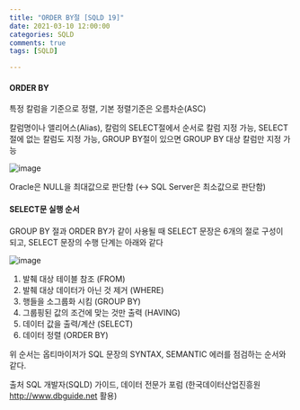 ```yaml
---
title: "ORDER BY절 [SQLD 19]"
date: 2021-03-10 12:00:00
categories: SQLD
comments: true
tags: [SQLD]

---
```


#### ORDER BY

특정 칼럼을 기준으로 정렬, 기본 정렬기준은 오름차순(ASC)

칼럼명이나 앨리어스(Alias), 칼럼의 SELECT절에서 순서로 칼럼 지정 가능, SELECT절에 없는 칼럼도 지정 가능, GROUP BY절이 있으면 GROUP BY 대상 칼럼만 지정 가능

![image](https://user-images.githubusercontent.com/40592785/110798972-05f0db00-82be-11eb-9be1-fa4209bccffd.png)

Oracle은 NULL을 최대값으로 판단함 (↔ SQL Server은 최소값으로 판단함)

#### SELECT문 실행 순서

GROUP BY 절과 ORDER BY가 같이 사용될 때 SELECT 문장은 6개의 절로 구성이 되고, SELECT 문장의 수행 단계는 아래와 같다

![image](https://user-images.githubusercontent.com/40592785/110799156-35074c80-82be-11eb-9c11-42cb87839e1b.png)

1. 발췌 대상 테이블 참조 (FROM)
2. 발췌 대상 데이터가 아닌 것 제거 (WHERE)
3. 행들을 소그룹화 시킴 (GROUP BY)
4. 그룹핑된 값의 조건에 맞는 것만 출력 (HAVING)
5. 데이터 값을 출력/계산 (SELECT)
6. 데이터 정렬 (ORDER BY)

위 순서는 옵티마이저가 SQL 문장의 SYNTAX, SEMANTIC 에러를 점검하는 순서와 같다.

출처 SQL 개발자(SQLD) 가이드, 데이터 전문가 포럼 (한국데이터산업진흥원 http://www.dbguide.net 활용)

